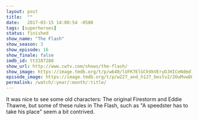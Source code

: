 ```yaml
---
layout: post
title:  ""
date:   2017-03-15 14:00:54 -0500
tags: [superheroes]
status: finished
show_name: "The Flash"
show_season: 3
show_episode: 16
show_finale: false
imdb_id: tt3107288
show_url: http://www.cwtv.com/shows/the-flash/
show_image: https://image.tmdb.org/t/p/w640/lUFK7ElGCk9kVEryDJHICeNdmd1.jpg
episode_image: https://image.tmdb.org/t/p/w227_and_h127_bestv2/2OuMvwO8oOBrc8fr1y234Ttasla.jpg
permalink: /watch/:year/:month/:title/
---
```

It was nice to see some old characters: The original Firestorm and Eddie Thawne, but some of these rules in The Flash, such as "A speedster has to take his place" seem a bit contrived.